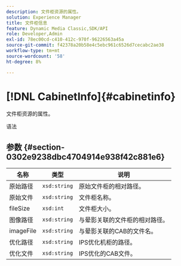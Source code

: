```yaml
---
description: 文件柜资源的属性。
solution: Experience Manager
title: 文件柜信息
feature: Dynamic Media Classic,SDK/API
role: Developer,Admin
exl-id: 78ec00cd-c410-412c-970f-96226563a45a
source-git-commit: f42378a20b58e4c5ebc961c6526d7cecabc2ae38
workflow-type: tm+mt
source-wordcount: '58'
ht-degree: 8%

---
```


# [!DNL CabinetInfo]{#cabinetinfo}

文件柜资源的属性。

语法

## 参数 {#section-0302e9238dbc4704914e938f42c881e6}

| 名称 | 类型 | 说明 |
|---|---|---|
| 原始路径 | `xsd:string` | 原始文件柜的相对路径。 |
| 原始文件 | `xsd:string` | 文件柜名称。 |
| fileSize | `xsd:int` | 文件柜大小。 |
| 图像路径 | `xsd:string` | 与晕影关联的文件柜的相对路径。 |
| imageFile | `xsd:string` | 与晕影关联的CAB的文件名。 |
| 优化路径 | `xsd:string` | IPS优化机柜的路径。 |
| 优化文件 | `xsd:string` | IPS优化的CAB文件。 |
